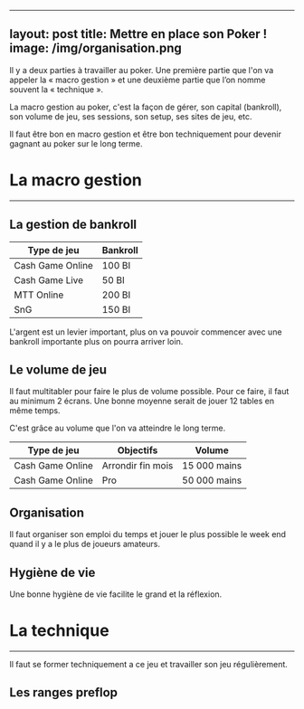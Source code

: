 

---
layout: post
title: Mettre en place son Poker !
image: /img/organisation.png
---
Il y a deux parties à travailler au poker. Une première partie que l'on va appeler la « macro gestion » et  une deuxième partie que l’on nomme souvent la « technique ».

La macro gestion au poker, c'est la façon de gérer, son capital (bankroll), son volume de jeu, ses sessions, son setup, ses sites de jeu, etc.

Il faut être bon en macro gestion et être bon techniquement pour devenir gagnant au poker sur le long terme.


# La macro gestion
---


## La gestion de bankroll


|Type de jeu|Bankroll|
|-|-|
|Cash Game Online|100 BI|
|Cash Game Live|50 BI|
|MTT Online|200 BI|
|SnG|150 BI|

L'argent est un levier important, plus on va pouvoir commencer avec une bankroll importante plus on pourra arriver loin.

## Le volume de jeu


Il faut multitabler pour faire le plus de volume possible.
Pour ce faire, il faut au minimum 2 écrans.
Une bonne moyenne serait de jouer 12 tables en même temps.

C'est grâce au volume que l'on va atteindre le long terme.

|Type de jeu|Objectifs|Volume|
|-|-|-|
|Cash Game Online|Arrondir fin mois|15 000 mains|
|Cash Game Online|Pro|50 000 mains|

## Organisation


Il faut organiser son emploi du temps et jouer le plus possible le week end quand il y a le plus de joueurs amateurs.



## Hygiène de vie


Une bonne hygiène de vie facilite le grand et la réflexion.


# La technique
---

Il faut se former techniquement a ce jeu et travailler son jeu régulièrement.

## Les ranges preflop
<!--stackedit_data:
eyJoaXN0b3J5IjpbMTgwNTI2ODk5OCwzNTg4MjM4MDAsMjk3Mz
UyOTA0LDcxMDgwODUzOCwtMTM0ODkzNTU2MiwxODExMjA5NjUx
LC04NjU1MjM0NjMsLTUyNjk2ODg2NywtMjkyMDU4ODEwXX0=
-->